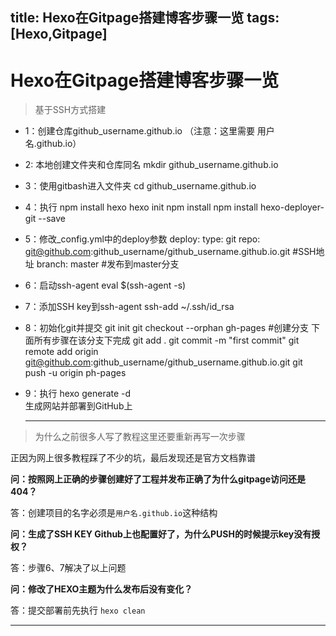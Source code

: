 title: Hexo在Gitpage搭建博客步骤一览
tags: [Hexo,Gitpage]
---
# Hexo在Gitpage搭建博客步骤一览 #

> 基于SSH方式搭建

* 1：创建仓库github_username.github.io  （注意：这里需要 用户名.github.io）
* 2: 本地创建文件夹和仓库同名
      mkdir github_username.github.io
* 3：使用gitbash进入文件夹
      cd github_username.github.io
* 4：执行
      npm install hexo
      hexo init
      npm install
      npm install hexo-deployer-git --save
* 5：修改_config.yml中的deploy参数
      deploy:
        type: git
        repo: git@github.com:github_username/github_username.github.io.git #SSH地址
        branch: master #发布到master分支
* 6：启动ssh-agent
      eval $(ssh-agent -s)
* 7：添加SSH key到ssh-agent
      ssh-add ~/.ssh/id_rsa
* 8：初始化git并提交
      git init
      git checkout --orphan gh-pages #创建分支 下面所有步骤在该分支下完成
      git add .
      git commit -m "first commit"
      git remote add origin git@github.com:github_username/github_username.github.io.git
      git push -u origin ph-pages
* 9：执行
      hexo generate -d    
  生成网站并部署到GitHub上

  ---

>为什么之前很多人写了教程这里还要重新再写一次步骤

  正因为网上很多教程踩了不少的坑，最后发现还是官方文档靠谱

  __问：按照网上正确的步骤创建好了工程并发布正确了为什么gitpage访问还是404？__

  答：创建项目的名字必须是`用户名.github.io`这种结构

  __问：生成了SSH KEY Github上也配置好了，为什么PUSH的时候提示key没有授权？__

  答：步骤6、7解决了以上问题

  __问：修改了HEXO主题为什么发布后没有变化？__

  答：提交部署前先执行 `hexo clean`

  ---

